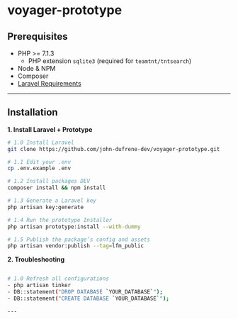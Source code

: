 # voyager-prototype

## Prerequisites

- PHP >= 7.1.3
    - PHP extension `sqlite3` (required for `teamtnt/tntsearch`)
- Node & NPM
- Composer
- [Laravel Requirements](https://laravel.com/docs/installation)

---

## Installation

__1. Install Laravel + Prototype__

```bash
# 1.0 Install Laravel
git clone https://github.com/john-dufrene-dev/voyager-prototype.git

# 1.1 Edit your .env
cp .env.example .env

# 1.2 Install packages DEV
composer install && npm install

# 1.3 Generate a Laravel key
php artisan key:generate

# 1.4 Run the prototype Installer
php artisan prototype:install --with-dummy

# 1.5 Publish the package’s config and assets
php artisan vendor:publish --tag=lfm_public

```

__2. Troubleshooting__

```bash

# 1.0 Refresh all configurations
- php artisan tinker
- DB::statement("DROP DATABASE `YOUR_DATABASE`");
- DB::statement("CREATE DATABASE `YOUR_DATABASE`");

---